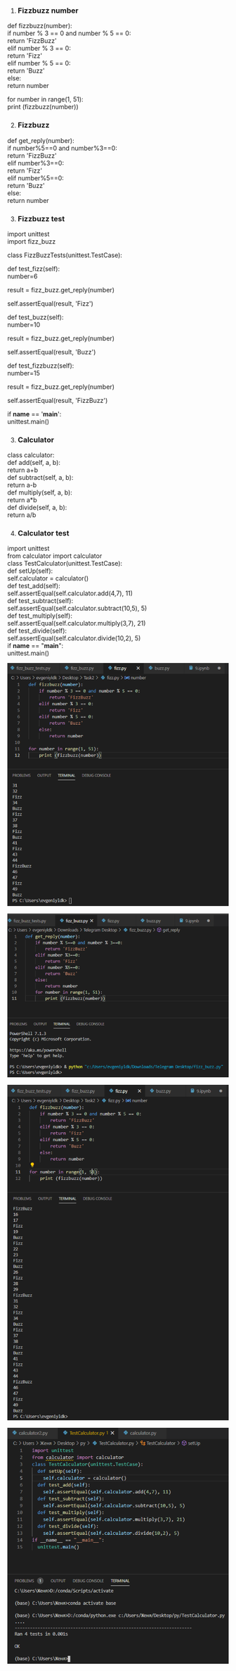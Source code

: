 1. ### Fizzbuzz number
def fizzbuzz(number):  
    if number % 3 == 0 and number % 5 == 0:  
         return 'FizzBuzz'  
    elif number % 3 == 0:  
        return 'Fizz'  
    elif number % 5 == 0:  
        return 'Buzz'  
    else:  
        return number  

for number in range(1, 51):  
    print (fizzbuzz(number))  
    
2. ### Fizzbuzz  
def get_reply(number):  
	if number%5==0 and number%3==0:  
		return 'FizzBuzz'  
	elif number%3==0:  
		return 'Fizz'  
	elif number%5==0:  
		return 'Buzz'  
	else:  
		return number    

3. ### Fizzbuzz test
import unittest  
import fizz_buzz  

class FizzBuzzTests(unittest.TestCase):  

def test_fizz(self):  
	number=6  
		
result = fizz_buzz.get_reply(number)  
		
self.assertEqual(result, 'Fizz')  
		
def test_buzz(self):  
	number=10  
		
result = fizz_buzz.get_reply(number)  
		
self.assertEqual(result, 'Buzz')  

def test_fizzbuzz(self):    
	number=15  

result = fizz_buzz.get_reply(number)  
		
self.assertEqual(result, 'FizzBuzz')  
		
if __name__ == '__main__':  
	unittest.main()
	
3. ### Calculator
class calculator:  
 def add(self, a, b):  
   return a+b  
 def subtract(self, a, b):  
   return a-b  
 def multiply(self, a, b):  
   return a*b  
 def divide(self, a, b):  
   return a/b  
	
4. ### Calculator test
import unittest  
from calculator import calculator  
class TestCalculator(unittest.TestCase):  
  def setUp(self):  
    self.calculator = calculator()  
  def test_add(self):  
    self.assertEqual(self.calculator.add(4,7), 11)  
  def test_subtract(self):  
    self.assertEqual(self.calculator.subtract(10,5), 5)  
  def test_multiply(self):  
    self.assertEqual(self.calculator.multiply(3,7), 21)  
  def test_divide(self):  
    self.assertEqual(self.calculator.divide(10,2), 5)  
if __name__ == "__main__":  
  unittest.main()  
  
  
![images](https://github.com/Docker-Meds/DevOps_online_Vinnytsia_2021Q2/blob/Master/m9/task9.1/images/1.PNG)

![images](https://github.com/Docker-Meds/DevOps_online_Vinnytsia_2021Q2/blob/Master/m9/task9.1/images/2.PNG)

![images](https://github.com/Docker-Meds/DevOps_online_Vinnytsia_2021Q2/blob/Master/m9/task9.1/images/3.PNG)

![images](https://github.com/Docker-Meds/DevOps_online_Vinnytsia_2021Q2/blob/Master/m9/task9.1/images/4.PNG)

